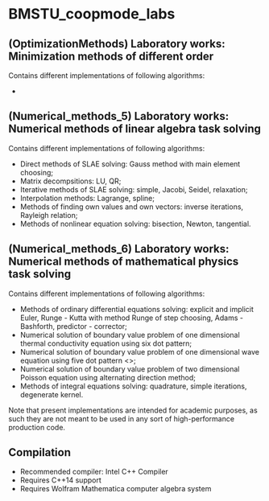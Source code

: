 # BMSTU_coopmode_labs

## (OptimizationMethods) Laboratory works: Minimization methods of different order  
Contains different implementations of following algorithms:

* 

## (Numerical_methods_5) Laboratory works: Numerical methods of linear algebra task solving
Contains different implementations of following algorithms:

* Direct methods of SLAE solving: Gauss method with main element choosing;
* Matrix decompsitions: LU, QR;
* Iterative methods of SLAE solving: simple, Jacobi, Seidel, relaxation;
* Interpolation methods: Lagrange, spline;
* Methods of finding own values and own vectors: inverse iterations, Rayleigh relation;
* Methods of nonlinear equation solving: bisection, Newton, tangential.

## (Numerical_methods_6) Laboratory works: Numerical methods of mathematical physics task solving
Contains different implementations of following algorithms:

* Methods of ordinary differential equations solving: explicit and implicit Euler, Runge - Kutta with method Runge of step choosing, Adams - Bashforth, predictor - corrector;
* Numerical solution of boundary value problem of one dimensional thermal conductivity equation using six dot pattern;
* Numerical solution of boundary value problem of one dimensional wave equation using five dot pattern <<cross>>;
* Numerical solution of boundary value problem of two dimensional Poisson equation using alternating direction method;
* Methods of integral equations solving: quadrature, simple iterations, degenerate kernel. 

Note that present implementations are intended for academic purposes, as such they are not meant to be used in any sort of high-performance production code.

## Compilation

* Recommended compiler: Intel C++ Compiler
* Requires C++14 support
* Requires Wolfram Mathematica computer algebra system
